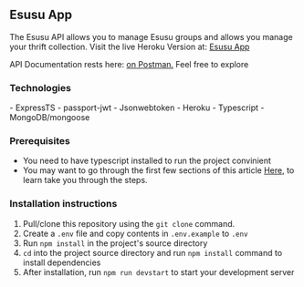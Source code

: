 <h2>Esusu App</h2>
<p>The Esusu API allows you to manage Esusu groups and allows you manage your thrift collection.
 Visit the live Heroku Version at: <a href='https://esusu-app.herokuapp.com/api/'>Esusu App</a>
</p>
<p>API Documentation rests here: <a href="https://documenter.getpostman.com/view/11351953/UVkgxeCQ">on Postman.</a> Feel free to explore</p>
<h3>Technologies</h3>
- ExpressTS
- passport-jwt
- Jsonwebtoken
- Heroku
- Typescript
- MongoDB/mongoose
<h3>Prerequisites</h3>
<ul>
  <li>You need to have typescript installed to run the project convinient</li>
  <li> You may want to go through the first few sections of this article <a href='https://medium.com/swlh/typescript-with-mongoose-and-node-express-24073d51d2ee'>Here</a>, to learn take you through the steps.
 </ul>
<h3>Installation instructions</h3>
<ol>
  <li>Pull/clone this repository using the <code>git clone</code> command.</li>
  <li>Create a <code>.env</code> file and copy contents in <code>.env.example</code> to <code>.env</code></li>
  <li>Run <code>npm install</code> in the project's source directory </li>
  <li><code>cd</code> into the project source directory and run <code>npm install</code> command to install dependencies</li>
  <li>After installation, run <code>npm run devstart</code> to start your development server</li>
</ol>


